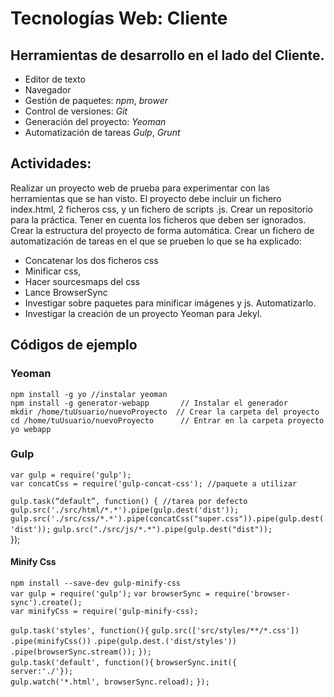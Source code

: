 # Tecnologías Web: Cliente
## Herramientas de desarrollo en el lado del Cliente.

- Editor de texto
- Navegador
- Gestión de paquetes: *npm*, *brower*
- Control de versiones: *Git*
- Generación del proyecto:  *Yeoman*
- Automatización de tareas *Gulp*, *Grunt*


## Actividades:
Realizar un proyecto web de prueba para experimentar con las herramientas que se han visto. El proyecto debe incluir un fichero index.html, 2 ficheros css, y un fichero de scripts .js.
Crear un repositorio para la práctica. Tener en cuenta los ficheros que deben ser ignorados.
Crear la estructura del proyecto de forma automática.
Crear un fichero de automatización de tareas en el que se prueben lo que se ha explicado:
- Concatenar los dos ficheros css
- Minificar css, 
- Hacer sourcesmaps del css
- Lance BrowserSync
- Investigar sobre paquetes para minificar imágenes y js. Automatizarlo.
- Investigar la creación de un proyecto Yeoman para Jekyl.

## Códigos de ejemplo 

### Yeoman
`npm install -g yo //instalar yeoman`    
`npm install -g generator-webapp       // Instalar el generador`  
`mkdir /home/tuUsuario/nuevoProyecto  // Crear la carpeta del proyecto`  
`cd /home/tuUsuario/nuevoProyecto      // Entrar en la carpeta proyecto`  
`yo webapp`

### Gulp
`var gulp = require('gulp');`    
`var concatCss = require('gulp-concat-css'); //paquete a utilizar`  

`gulp.task(“default”, function() { //tarea por defecto`
`gulp.src('./src/html/*.*').pipe(gulp.dest('dist'));  `
`gulp.src('./src/css/*.*').pipe(concatCss("super.css")).pipe(gulp.dest('dist'));`
`gulp.src("./src/js/*.*").pipe(gulp.dest("dist"));`  
});
#### Minify Css
`npm install --save-dev gulp-minify-css`    
`var gulp = require('gulp');`
`var browserSync = require('browser-sync').create();`  
`var minifyCss = require('gulp-minify-css);`

`gulp.task('styles', function(){`
`gulp.src(['src/styles/**/*.css'])`
`.pipe(minifyCss())`
`.pipe(gulp.dest.('dist/styles'))`
`.pipe(browserSync.stream());`
`});`  
`gulp.task('default', function(){`
`browserSync.init({`  
`server:'./'});`  
`gulp.watch('*.html', browserSync.reload);`
`});` 




